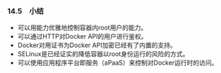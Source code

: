 ### 14.5　小结

+ 可以用能力优雅地控制容器内root用户的能力。
+ 可以通过HTTP对Docker API的用户进行鉴权。
+ Docker对用证书为Docker API加密已经有了内置的支持。
+ SELinux是已经证实的降低容器以root身份运行的风险的方式。
+ 可以使用应用程序平台即服务（aPaaS）来控制对Docker运行时的访问。




